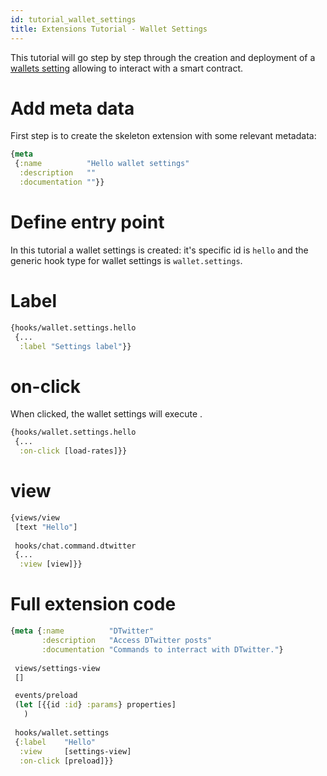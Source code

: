 ```yaml
---
id: tutorial_wallet_settings
title: Extensions Tutorial - Wallet Settings
---
```


This tutorial will go step by step through the creation and deployment of a [wallets setting](wallet_settings.html) allowing to interact with a smart contract.

# Add meta data

First step is to create the skeleton extension with some relevant metadata:

```clojure
{meta
 {:name          "Hello wallet settings"
  :description   ""
  :documentation ""}}
```

# Define entry point

In this tutorial a wallet settings is created: it's specific id is `hello` and the generic hook type for wallet settings is `wallet.settings`.

# Label

```clojure
{hooks/wallet.settings.hello
 {...
  :label "Settings label"}}
```

# on-click

When clicked, the wallet settings will execute .

```clojure
{hooks/wallet.settings.hello
 {...
  :on-click [load-rates]}}
```

# view

```clojure
{views/view
 [text "Hello"]
  
 hooks/chat.command.dtwitter
 {...
  :view [view]}}
```

# Full extension code

```clojure
{meta {:name          "DTwitter"
       :description   "Access DTwitter posts"
       :documentation "Commands to interract with DTwitter."}
 
 views/settings-view
 []

 events/preload
 (let [{{id :id} :params} properties]
   )
 
 hooks/wallet.settings
 {:label    "Hello"
  :view     [settings-view]
  :on-click [preload]}}
```
